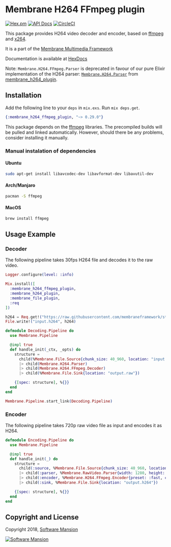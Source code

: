 # Membrane H264 FFmpeg plugin

[![Hex.pm](https://img.shields.io/hexpm/v/membrane_h264_ffmpeg_plugin.svg)](https://hex.pm/packages/membrane_h264_ffmpeg_plugin)
[![API Docs](https://img.shields.io/badge/api-docs-yellow.svg?style=flat)](https://hexdocs.pm/membrane_h264_ffmpeg_plugin/)
[![CircleCI](https://circleci.com/gh/membraneframework/membrane_h264_ffmpeg_plugin.svg?style=svg)](https://circleci.com/gh/membraneframework/membrane_h264_ffmpeg_plugin)

This package provides H264 video decoder and encoder, based on [ffmpeg](https://www.ffmpeg.org)
and [x264](https://www.videolan.org/developers/x264.html).

It is a part of the [Membrane Multimedia Framework](https://membraneframework.org)

Documentation is available at [HexDocs](https://hexdocs.pm/membrane_h264_ffmpeg_plugin/)

Note: `Membrane.H264.FFmpeg.Parser` is deprecated in favour of our pure Elixir implementation of the H264 parser: [`Membrane.H264.Parser`](https://hexdocs.pm/membrane_h264_plugin/Membrane.H264.Parser.html) from [membrane_h264_plugin](https://github.com/membraneframework/membrane_h264_plugin).

## Installation

Add the following line to your `deps` in `mix.exs`. Run `mix deps.get`.

```elixir
{:membrane_h264_ffmpeg_plugin, "~> 0.29.0"}
```

This package depends on the [ffmpeg](https://www.ffmpeg.org) libraries. The precompiled builds will be pulled and linked automatically. However, should there be any problems, consider installing it manually.

### Manual instalation of dependencies
#### Ubuntu

```bash
sudo apt-get install libavcodec-dev libavformat-dev libavutil-dev
```

#### Arch/Manjaro

```bash
pacman -S ffmpeg
```

#### MacOS

```bash
brew install ffmpeg
```

## Usage Example

### Decoder

The following pipeline takes 30fps H264 file and decodes it to the raw video.

```elixir
Logger.configure(level: :info)

Mix.install([
  :membrane_h264_ffmpeg_plugin,
  :membrane_h264_plugin,
  :membrane_file_plugin,
  :req
])

h264 = Req.get!("https://raw.githubusercontent.com/membraneframework/static/gh-pages/samples/ffmpeg-testsrc.h264").body
File.write!("input.h264", h264)

defmodule Decoding.Pipeline do
  use Membrane.Pipeline

  @impl true
  def handle_init(_ctx, _opts) do
    structure =
      child(%Membrane.File.Source{chunk_size: 40_960, location: "input.h264"})
      |> child(Membrane.H264.Parser)
      |> child(Membrane.H264.FFmpeg.Decoder)
      |> child(%Membrane.File.Sink{location: "output.raw"})

    {[spec: structure], %{}}
  end
end

Membrane.Pipeline.start_link(Decoding.Pipeline)
```

### Encoder

The following pipeline takes 720p raw video file as input and encodes it as H264.

```elixir
defmodule Encoding.Pipeline do
  use Membrane.Pipeline

  @impl true
  def handle_init(_) do
    structure =
      child(:source, %Membrane.File.Source{chunk_size: 40_960, location: "input.raw"})
      |> child(:parser, %Membrane.RawVideo.Parser{width: 1280, height: 720, pixel_format: :I420})
      |> child(:encoder, %Membrane.H264.FFmpeg.Encoder{preset: :fast, crf: 30})
      |> child(:sink, %Membrane.File.Sink{location: "output.h264"})

    {[spec: structure], %{}}
  end
end
```

## Copyright and License

Copyright 2018, [Software Mansion](https://swmansion.com/?utm_source=git&utm_medium=readme&utm_campaign=membrane)

[![Software Mansion](https://logo.swmansion.com/logo?color=white&variant=desktop&width=200&tag=membrane-github)](https://swmansion.com/?utm_source=git&utm_medium=readme&utm_campaign=membrane)
